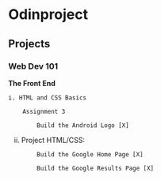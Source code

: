 # Odinproject

## Projects

### Web Dev 101

**The Front End**

    i. HTML and CSS Basics
    
        Assignment 3
        
            Build the Android Logo [X]  
            
    ii. Project HTML/CSS:
    
            Build the Google Home Page [X]
            
        	Build the Google Results Page [X]
